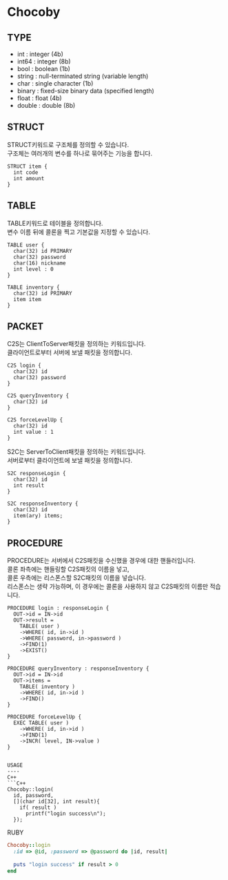 Chocoby
=======

TYPE
----
* int : integer (4b)
* int64 : integer (8b)
* bool : boolean (1b)
* string : null-terminated string (variable length)
* char : single character (1b)
* binary : fixed-size binary data (specified length)
* float : float (4b)
* double : double (8b)


STRUCT
----
STRUCT키워드로 구조체를 정의할 수 있습니다.<br>
구조체는 여러개의 변수를 하나로 묶어주는 기능을 합니다.
```
STRUCT item {
  int code
  int amount
}
```


TABLE
----
TABLE키워드로 테이블을 정의합니다.<br>
변수 이름 뒤에 콜론을 찍고 기본값을 지정할 수 있습니다.
```
TABLE user {
  char(32) id PRIMARY
  char(32) password
  char(16) nickname
  int level : 0
}
```
```
TABLE inventory {
  char(32) id PRIMARY
  item item
}
```


PACKET
----
C2S는 ClientToServer패킷을 정의하는 키워드입니다.<br>
클라이언트로부터 서버에 보낼 패킷을 정의합니다.
```
C2S login {
  char(32) id
  char(32) password
}
```
```
C2S queryInventory {
  char(32) id
}
```
```
C2S forceLevelUp {
  char(32) id
  int value : 1
}
```
S2C는 ServerToClient패킷을 정의하는 키워드입니다.<br>
서버로부터 클라이언트에 보낼 패킷을 정의합니다.
```
S2C responseLogin {
  char(32) id
  int result
}
```
```
S2C responseInventory {
  char(32) id
  item(ary) items;
}
```


PROCEDURE
----
PROCEDURE는 서버에서 C2S패킷을 수신했을 경우에 대한 핸들러입니다.<br>
콜론 좌측에는 핸들링할 C2S패킷의 이름을 넣고,<br>
콜론 우측에는 리스폰스할 S2C패킷의 이름을 넣습니다.<br>
리스폰스는 생략 가능하며, 이 경우에는 콜론을 사용하지 않고 C2S패킷의 이름만 적습니다.
```
PROCEDURE login : responseLogin {
  OUT->id = IN->id
  OUT->result =
    TABLE( user )
    ->WHERE( id, in->id )
    ->WHERE( password, in->password )
    ->FIND(1)
    ->EXIST()
}
```
```
PROCEDURE queryInventory : responseInventory {
  OUT->id = IN->id
  OUT->items =
    TABLE( inventory )
    ->WHERE( id, in->id )
    ->FIND()
}
```
```
PROCEDURE forceLevelUp {
  EXEC TABLE( user )
    ->WHERE( id, in->id )
    ->FIND(1)
    ->INCR( level, IN->value )
}


USAGE
----
C++
```C++
Chocoby::login(
  id, password,
  [](char id[32], int result){
    if( result )
      printf("login success\n");
  });
```


RUBY
```ruby
Chocoby::login
  :id => @id, :password => @password do |id, result|
  
  puts "login success" if result > 0 
end
```
